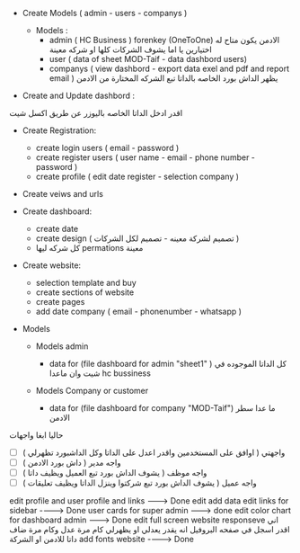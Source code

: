 - Create Models ( admin - users - companys )
    - Models :
        - admin ( HC Business ) forenkey (OneToOne) الادمن يكون متاح له اختيارين يا اما يشوف الشركات كلها او شركه معينة
        - user ( data of sheet MOD-Taif - data dashbord users)
        - companys ( view dashbord - export data exel and pdf and report email ) يظهر الداش بورد الخاصه بالداتا تبع
          الشركه المختارة من الادمن

- Create and Update dashbord :

اقدر ادخل الداتا الخاصه باليوزر عن طريق اكسل شيت

- Create Registration:
    - create login users  ( email - password )
    - create register users ( user name - email - phone number - password )
    - create profile ( edit date register - selection company )

- Create veiws and urls

- Create dashboard:
    - create date
    - create design ( تصميم لشركة معينه - تصميم لكل الشركات )
    - كل شركه ليها permations معينة


- Create website:
    - selection template and buy
    - create sections of website
    - create pages
    - add date company ( email - phonenumber - whatsapp )


* Models
    * Models admin
        - data for (file dashboard for admin "sheet1" ) كل الداتا الموجوده في شيت وان ماعدا hc bussiness

    * Models Company or customer
        - data for (file dashboard for company "MOD-Taif") ما عدا سطر الادمن

حاليا ابغا واجهات

- [ ] واجهتي ( اوافق على المستخدمين واقدر اعدل على الداتا وكل الداشبورد تظهرلي )
- [ ] واجه مدير  ( داش بورد الادمن )
- [ ] واجه موظف  ( يشوف الداش بورد تبع العميل ويظيف داتا )
- [ ] واجه عميل ( يشوف الداش بورد تبع شركتوا وينزل الداتا ويظيف تعليقات )

edit profile and user profile and links ---> Done
edit add data
edit links for sidebar ----> Done
user cards for super admin ---> done
edit color chart for dashboard admin ---> Done
edit full screen website responseve
اني اقدر اسجل في صفحه البروفيل انه يقدر يعدلي او يظهرلي كام مرة عدل وكام مرة ضاف داتا للادمن او الشركة
add fonts website ----> Done
